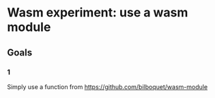 # Wasm experiment: use a wasm module

## Goals

### 1

Simply use a function from https://github.com/bilboquet/wasm-module